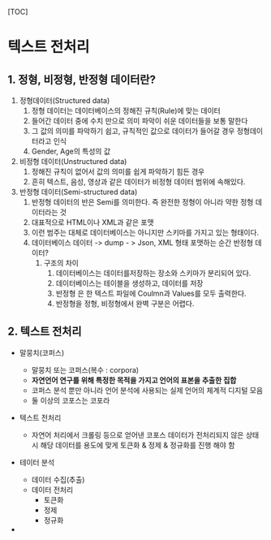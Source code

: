 [TOC]

# 텍스트 전처리

## 1. 정형, 비정형, 반정형 데이터란?

1. 정형데이터(Structured data)
   1. 정형 데이터는 데이터베이스의 정해진 규칙(Rule)에 맞는 데이터
   2. 들어간 데이터 중에 수치 만으로 의미 파악이 쉬운 데이터들을 보통 말한다
   3. 그 값의 의미를 파악하기 쉽고, 규칙적인 값으로 데이터가 들어갈 경우 정형데이터라고 인식
   4. Gender, Age의 특성의 값
2. 비정형 데이터(Unstructured data)
   1. 정해진 규칙이 없어서 값의 의미를 쉽게 파악하기 힘든 경우
   2. 흔히 텍스트, 음성, 영상과 같은 데이터가 비정형 데이터 범위에 속해있다.
3. 반정형 데이터(Semi-structured data)
   1. 반정형 데이터의  반은 Semi를 의미한다. 즉 완전한 정형이 아니라 약한 정형 데이터라는 것
   2. 대표적으로 HTML이나 XML과 같은 포맷
   3. 이런 범주는 대체로 데이터베이스는 아니지만 스키마를 가지고 있는 형태이다.
   4. 데이터베이스 데이터 -> dump - > Json, XML 형태 포맷하는 순간 반정형 데이터?
      1. 구조의 차이
         1. 데이터베이스는 데이터를저장하는 장소와 스키마가 분리되어 있다.
         2. 데이터베이스는 테이블을 생성하고, 데이터를 저장
         3. 반정형 은 한 텍스트 파일에 Coulmn과 Values를 모두 출력한다.
         4. 반정형을 정형, 비정형에서 완벽 구분은 어렵다.



## 2. 텍스트 전처리

- 말뭉치(코퍼스)
  - 말뭉치 또는 코퍼스(복수 : corpora)
  - __자연언어 연구를 위해 특정한 목적을 가지고 언어의 표본을 추출한 집합__
  - 코퍼스 분석 뿐만 아니라 언어 분석에 사용되는 실제 언어의 체계적 디지털 모음
  - 둘 이상의 코포스는 코포라
- 텍스트 전처리
  - 자연어 처리에서 크롤링 등으로 얻어낸 코포스 데이터가 전처리되지 않은 상태시 해당 데이터를 용도에 맞게 토큰화 & 정제 & 정규화를 진행 해야 함
- 테이터 분석
  - 데이터 수집(추출)
  - 데이터 전처리
    - 토큰화
    - 정제
    - 정규화



- 





